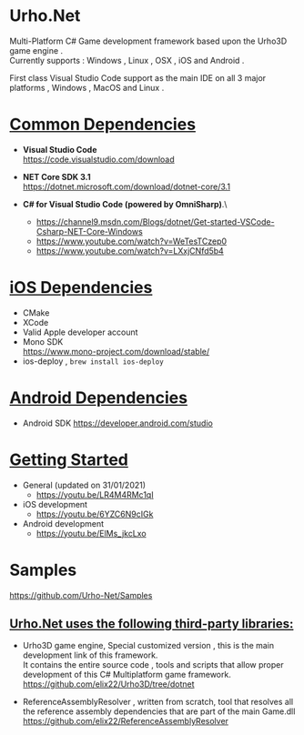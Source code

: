 # Urho.Net
Multi-Platform C# Game development framework based upon the Urho3D game engine .\
Currently supports :  Windows , Linux , OSX , iOS and Android . 

First class Visual Studio Code support as the main IDE on all 3 major platforms , Windows , MacOS and Linux .

# <u> Common Dependencies </u>
- **Visual Studio Code** \
  https://code.visualstudio.com/download

- **NET Core SDK 3.1**  \
  https://dotnet.microsoft.com/download/dotnet-core/3.1

- **C# for Visual Studio Code (powered by OmniSharp)**.\
  - https://channel9.msdn.com/Blogs/dotnet/Get-started-VSCode-Csharp-NET-Core-Windows
  - https://www.youtube.com/watch?v=WeTesTCzep0
  - https://www.youtube.com/watch?v=LXxjCNfd5b4

# <u> iOS Dependencies </u>
- CMake
- XCode
- Valid Apple developer account
- Mono SDK \
  https://www.mono-project.com/download/stable/
- ios-deploy , `brew install ios-deploy`

# <u> Android Dependencies </u>
- Android SDK https://developer.android.com/studio

# <u> Getting Started </u>
- General (updated on 31/01/2021)
  - https://youtu.be/LR4M4RMc1qI
- iOS development
  - https://youtu.be/6YZC6N9cIGk
- Android development
  - https://youtu.be/ElMs_jkcLxo

# Samples 
https://github.com/Urho-Net/Samples

## <u> Urho.Net uses the following third-party libraries: </u>

- Urho3D game engine, Special customized version , this is the main development link of this framework. \
  It contains the entire source code , tools and scripts that allow proper development of this C# Multiplatform game framework.\
  https://github.com/elix22/Urho3D/tree/dotnet

- ReferenceAssemblyResolver , written from scratch, tool that resolves all the reference assembly dependencies that are part of the main Game.dll\
  https://github.com/elix22/ReferenceAssemblyResolver
